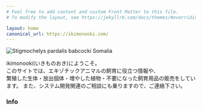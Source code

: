 ```yaml
---
# Feel free to add content and custom Front Matter to this file.
# To modify the layout, see https://jekyllrb.com/docs/themes/#overriding-theme-defaults

layout: home
canonical_url: https://ikimonooki.com/
---
```


![Stigmochelys pardalis babcocki Somalia]({{site.baseurl}}/assets/img/top.jpeg)

ikimonooki(いきものおき)にようこそ。  
このサイトでは、エキゾチックアニマルの飼育に役立つ情報や、  
繁殖した生体・放出個体・増やした植物・不要になった飼育用品の販売をしています。
また、システム開発関連のご相談にも乗りますので、ご連絡下さい。

### Info
